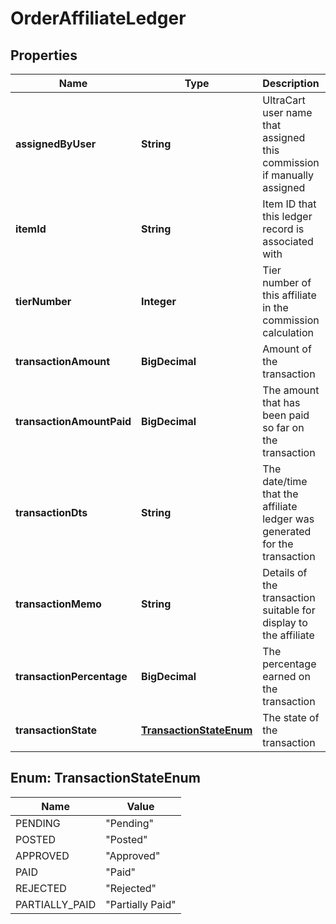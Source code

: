 

# OrderAffiliateLedger


## Properties

| Name | Type | Description | Notes |
|------------ | ------------- | ------------- | -------------|
|**assignedByUser** | **String** | UltraCart user name that assigned this commission if manually assigned |  [optional] |
|**itemId** | **String** | Item ID that this ledger record is associated with |  [optional] |
|**tierNumber** | **Integer** | Tier number of this affiliate in the commission calculation |  [optional] |
|**transactionAmount** | **BigDecimal** | Amount of the transaction |  [optional] |
|**transactionAmountPaid** | **BigDecimal** | The amount that has been paid so far on the transaction |  [optional] |
|**transactionDts** | **String** | The date/time that the affiliate ledger was generated for the transaction |  [optional] |
|**transactionMemo** | **String** | Details of the transaction suitable for display to the affiliate |  [optional] |
|**transactionPercentage** | **BigDecimal** | The percentage earned on the transaction |  [optional] |
|**transactionState** | [**TransactionStateEnum**](#TransactionStateEnum) | The state of the transaction |  [optional] |



## Enum: TransactionStateEnum

| Name | Value |
|---- | -----|
| PENDING | &quot;Pending&quot; |
| POSTED | &quot;Posted&quot; |
| APPROVED | &quot;Approved&quot; |
| PAID | &quot;Paid&quot; |
| REJECTED | &quot;Rejected&quot; |
| PARTIALLY_PAID | &quot;Partially Paid&quot; |



